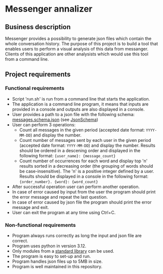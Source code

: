 # Messenger annalizer 

## Business description
Messenger provides a possibility to generate json files which contain the whole conversation history.
The purpose of this project is to build a tool that enables users to perform a visual analysis of this data from messanger.
Clients of this application are other analysists which would use this tool from a command line.

## Project requirements

### Functional requirements
- Script 'run.sh' is run from a command line that starts the application.
- The application is a command line program, it means that inputs are provided in a console and outputs are also displayed in a console. 
- User provides a path to a json file with the following schema: [messages.schema.json](https://github.com/wezdenko/karolina-python-project-1/blob/main/message.schema.json) (see [JsonSchema](https://json-schema.org/docs#welcome))
- User can perform 3 operations:
  - Count all messages in the given period (accepted date format: `YYYY-MM-DD`) and display the number.
  - Count number of messages sent by each user in the given period (accepted date format: `YYYY-MM-DD`) and display the number. Results should be ordered in a
    descening order and displayed in the following format: `{user_name}: {message_count}`
  - Count number of occurrences for each word and display top 'n' results sorted in a decreasing order (the grouping of words should be case-insensitive).
    The 'n' is a positive integer defined by a user. Results should be displayed in a console in the following format: `{order_number}. {word}: {word_count}`
- After successful operation user can perform another operation.
- In case of error caused by input from the user the program should print the error message and repeat the last question.
- In case of error caused by json file the program should print the error message and exit.
- User can exit the program at any time using Ctrl+C.

### Non-functional requirements
- Program always runs correctly as long the input and json file are correct.
- Program uses python in version 3.12.
- Only modules from a [standard library](https://docs.python.org/3.12/library/index.html) can be used.
- The program is easy to set-up and run.
- Program handles json files up to 5MB in size.
- Program is well maintained in this repository.

